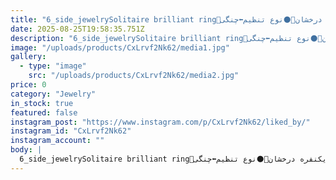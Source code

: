 ```yaml
---
title: "6_side_jewelrySolitaire brilliant ring💍انگشتر یکنفره درخشان💍⚫️نوع تنظیم⬅️چنگی(prong )⬅️گوش ماهی(scallop )💎مزین شده با برلیان IF و رنگ گرید E⚒️سال ساخت:  1394______________________#میکروستینگ #مخراجکاری_مدرن #اموزش_مخراجکاری_مدرن #اموزش_قلمزنی_مدرن #گوهرنشانی_مدرن #سنگ_نشانی #تنظیم #مشترک #تفکیکی #چنگی #گوش_ماهی #طلا #انگشتر_طلا #انگشتر_سولیتر #تولید #فروش #جواهری_انلاین #جواهری_روجا101wSee translation"
date: 2025-08-25T19:58:35.751Z
description: "6_side_jewelrySolitaire brilliant ring💍انگشتر یکنفره درخشان💍⚫️نوع تنظیم⬅️چنگی(prong )⬅️گوش ماهی(scallop )💎مزین شده با برلیان IF و رنگ گرید E⚒️سال ساخت:  1394______________________#میکروستینگ #مخراجکاری_مدرن #اموزش_مخراجکاری_مدرن #اموزش_قلمزنی_مدرن #گوهرنشانی_مدرن #سنگ_نشانی #تنظیم #مشترک #تفکیکی #چنگی #گوش_ماهی #طلا #انگشتر_طلا #انگشتر_سولیتر #تولید #فروش #جواهری_انلاین #جواهری_روجا101wSee translation"
image: "/uploads/products/CxLrvf2Nk62/media1.jpg"
gallery:
  - type: "image"
    src: "/uploads/products/CxLrvf2Nk62/media2.jpg"
price: 0
category: "Jewelry"
in_stock: true
featured: false
instagram_post: "https://www.instagram.com/p/CxLrvf2Nk62/liked_by/"
instagram_id: "CxLrvf2Nk62"
instagram_account: ""
body: |
  6_side_jewelrySolitaire brilliant ring💍انگشتر یکنفره درخشان💍⚫️نوع تنظیم⬅️چنگی(prong )⬅️گوش ماهی(scallop )💎مزین شده با برلیان IF و رنگ گرید E⚒️سال ساخت:  1394______________________#میکروستینگ #مخراجکاری_مدرن #اموزش_مخراجکاری_مدرن #اموزش_قلمزنی_مدرن #گوهرنشانی_مدرن #سنگ_نشانی #تنظیم #مشترک #تفکیکی #چنگی #گوش_ماهی #طلا #انگشتر_طلا #انگشتر_سولیتر #تولید #فروش #جواهری_انلاین #جواهری_روجا101wSee translation
---
```

